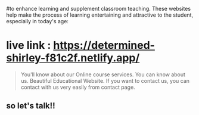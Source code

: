 #to enhance learning and supplement classroom teaching. These websites help make the process of learning entertaining and attractive to the student, especially in today's age: 
# live link : https://determined-shirley-f81c2f.netlify.app/

> You'll know about our Online course services.
> You can know about us.
> Beautiful Educational Website.
> If you want to contact us, you can contact with us very easily from contact page.

## so let's talk!!